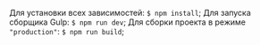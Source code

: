 Для установки всех зависимостей: `$ npm install`;
Для запуска сборщика Gulp: `$ npm run dev`;
Для сборки проекта в режиме `"production"`: `$ npm run build`;
